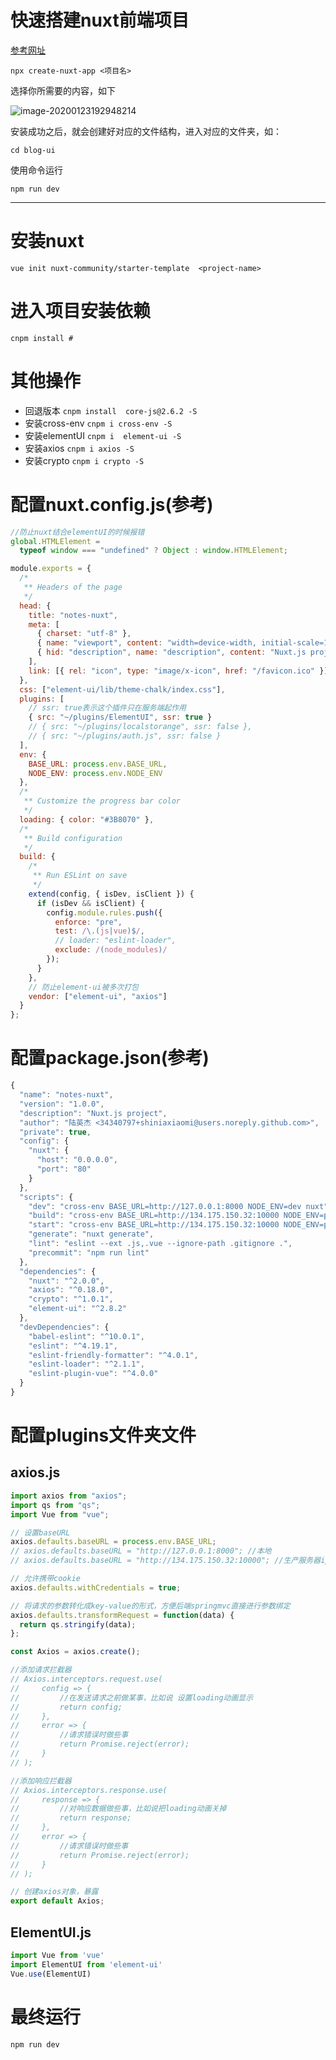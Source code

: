 # 快速搭建nuxt前端项目

[参考网址](https://zh.nuxtjs.org/guide/installation)

```shell
npx create-nuxt-app <项目名>
```

选择你所需要的内容，如下

![image-20200123192948214](/Users/yingjie.lu/Documents/note/.img/image-20200123192948214.png)

安装成功之后，就会创建好对应的文件结构，进入对应的文件夹，如：

```shell
cd blog-ui
```

使用命令运行

```shell
npm run dev
```





---

# 安装nuxt

`vue init nuxt-community/starter-template  <project-name>`

# 进入项目安装依赖
`cnpm install #`

# 其他操作
- 回退版本 `cnpm install  core-js@2.6.2 -S`
- 安装cross-env `cnpm i cross-env -S`
- 安装elementUI `cnpm i  element-ui -S`
- 安装axios `cnpm i axios -S`
- 安装crypto `cnpm i crypto -S`

# 配置nuxt.config.js(参考)
```js
//防止nuxt结合elementUI的时候报错
global.HTMLElement =
  typeof window === "undefined" ? Object : window.HTMLElement;

module.exports = {
  /*
   ** Headers of the page
   */
  head: {
    title: "notes-nuxt",
    meta: [
      { charset: "utf-8" },
      { name: "viewport", content: "width=device-width, initial-scale=1" },
      { hid: "description", name: "description", content: "Nuxt.js project" }
    ],
    link: [{ rel: "icon", type: "image/x-icon", href: "/favicon.ico" }]
  },
  css: ["element-ui/lib/theme-chalk/index.css"],
  plugins: [
    // ssr: true表示这个插件只在服务端起作用
    { src: "~/plugins/ElementUI", ssr: true }
    // { src: "~/plugins/localstorange", ssr: false },
    // { src: "~/plugins/auth.js", ssr: false }
  ],
  env: {
    BASE_URL: process.env.BASE_URL,
    NODE_ENV: process.env.NODE_ENV
  },
  /*
   ** Customize the progress bar color
   */
  loading: { color: "#3B8070" },
  /*
   ** Build configuration
   */
  build: {
    /*
     ** Run ESLint on save
     */
    extend(config, { isDev, isClient }) {
      if (isDev && isClient) {
        config.module.rules.push({
          enforce: "pre",
          test: /\.(js|vue)$/,
          // loader: "eslint-loader",
          exclude: /(node_modules)/
        });
      }
    },
    // 防止element-ui被多次打包
    vendor: ["element-ui", "axios"]
  }
};
```

# 配置package.json(参考)
```js
{
  "name": "notes-nuxt",
  "version": "1.0.0",
  "description": "Nuxt.js project",
  "author": "陆英杰 <34340797+shiniaxiaomi@users.noreply.github.com>",
  "private": true,
  "config": {
    "nuxt": {
      "host": "0.0.0.0",
      "port": "80"
    }
  },
  "scripts": {
    "dev": "cross-env BASE_URL=http://127.0.0.1:8000 NODE_ENV=dev nuxt",
    "build": "cross-env BASE_URL=http://134.175.150.32:10000 NODE_ENV=prod nuxt build",
    "start": "cross-env BASE_URL=http://134.175.150.32:10000 NODE_ENV=prod nuxt start",
    "generate": "nuxt generate",
    "lint": "eslint --ext .js,.vue --ignore-path .gitignore .",
    "precommit": "npm run lint"
  },
  "dependencies": {
    "nuxt": "^2.0.0",
    "axios": "^0.18.0",
    "crypto": "^1.0.1",
    "element-ui": "^2.8.2"
  },
  "devDependencies": {
    "babel-eslint": "^10.0.1",
    "eslint": "^4.19.1",
    "eslint-friendly-formatter": "^4.0.1",
    "eslint-loader": "^2.1.1",
    "eslint-plugin-vue": "^4.0.0"
  }
}

```

# 配置plugins文件夹文件
## axios.js
```js
import axios from "axios";
import qs from "qs";
import Vue from "vue";

// 设置baseURL
axios.defaults.baseURL = process.env.BASE_URL;
// axios.defaults.baseURL = "http://127.0.0.1:8000"; //本地
// axios.defaults.baseURL = "http://134.175.150.32:10000"; //生产服务器ip地址

// 允许携带cookie
axios.defaults.withCredentials = true;

// 将请求的参数转化成key-value的形式，方便后端springmvc直接进行参数绑定
axios.defaults.transformRequest = function(data) {
  return qs.stringify(data);
};

const Axios = axios.create();

//添加请求拦截器
// Axios.interceptors.request.use(
//     config => {
//         //在发送请求之前做某事，比如说 设置loading动画显示
//         return config;
//     },
//     error => {
//         //请求错误时做些事
//         return Promise.reject(error);
//     }
// );

//添加响应拦截器
// Axios.interceptors.response.use(
//     response => {
//         //对响应数据做些事，比如说把loading动画关掉
//         return response;
//     },
//     error => {
//         //请求错误时做些事
//         return Promise.reject(error);
//     }
// );

// 创建axios对象，暴露
export default Axios;

```

## ElementUI.js
```js
import Vue from 'vue'
import ElementUI from 'element-ui'
Vue.use(ElementUI)
```

# 最终运行
`npm run dev`